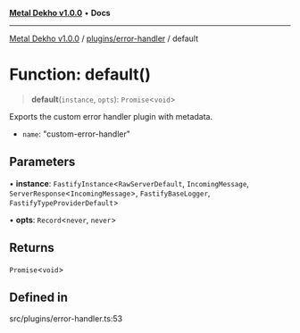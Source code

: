 [**Metal Dekho v1.0.0**](../../../README.md) • **Docs**

***

[Metal Dekho v1.0.0](../../../modules.md) / [plugins/error-handler](../README.md) / default

# Function: default()

> **default**(`instance`, `opts`): `Promise`\<`void`\>

Exports the custom error handler plugin with metadata.

- `name`: "custom-error-handler"

## Parameters

• **instance**: `FastifyInstance`\<`RawServerDefault`, `IncomingMessage`, `ServerResponse`\<`IncomingMessage`\>, `FastifyBaseLogger`, `FastifyTypeProviderDefault`\>

• **opts**: `Record`\<`never`, `never`\>

## Returns

`Promise`\<`void`\>

## Defined in

src/plugins/error-handler.ts:53
